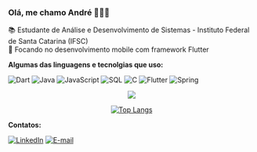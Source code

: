 ### Olá, me chamo André 👨🏻‍💻

📚 Estudante de Análise e Desenvolvimento de Sistemas - Instituto Federal de Santa Catarina (IFSC) <br>
🎯 Focando no desenvolvimento mobile com framework Flutter

**Algumas das linguagens e tecnolgias que uso:**

![Dart](https://img.shields.io/badge/-Dart-000?&logo=Dart)
![Java](https://img.shields.io/badge/-Java-000?&logo=Java)
![JavaScript](https://img.shields.io/badge/-JavaScript-000?&logo=JavaScript)
![SQL](https://img.shields.io/badge/-SQL-000?&logo=Oracle)
![C](https://img.shields.io/badge/-C-000?&logo=C)
![Flutter](https://img.shields.io/badge/-Flutter-000?&logo=Flutter)
![Spring](https://img.shields.io/badge/-Spring-000?&logo=Spring)

<div align="center">
<p align="center" >
<a href="https://github.com/anuraghazra/github-readme-stats"> 
    <img  src="https://github-readme-stats.vercel.app/api?username=andre-pm&&show_icons=true&theme=tokyonight"/>
  </a>
</p>


[![Top Langs](https://github-readme-stats.vercel.app/api/top-langs/?username=andre-pm&layout=compact)](https://github.com/andre-pm/github-readme-stats)
</div>

**Contatos:**

[![LinkedIn](https://img.shields.io/badge/-Linkedin-000?style=for-the-badge&logo=Linkedin)](https://www.linkedin.com/in/andre-pm/)
[![E-mail](https://img.shields.io/badge/-Email-000?style=for-the-badge&logo=Mail.Ru)](andre.pereira.martins100@gmail.com)
